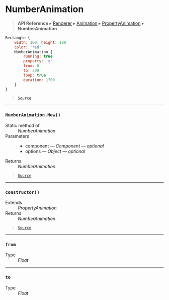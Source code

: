 # NumberAnimation

> **API Reference** ▸ [Renderer](/api/renderer.md) ▸ [Animation](/api/renderer-animation.md) ▸ [PropertyAnimation](/api/renderer-propertyanimation.md) ▸ **NumberAnimation**

<!-- toc -->
```javascript
Rectangle {
    width: 100; height: 100
    color: 'red'
    NumberAnimation {
        running: true
        property: 'x'
        from: 0
        to: 300
        loop: true
        duration: 1700
    }
}
```


> [`Source`](https:/github.com/Neft-io/neft/blob/f9c128ccb37aa79380c961e878cd76ec9e79c99e/src/renderer/types/extensions/animation/types/property/types/number.litcoffee)


* * * 

### `NumberAnimation.New()`

<dl><dt>Static method of</dt><dd><i>NumberAnimation</i></dd><dt>Parameters</dt><dd><ul><li>component — <i>Component</i> — <i>optional</i></li><li>options — <i>Object</i> — <i>optional</i></li></ul></dd><dt>Returns</dt><dd><i>NumberAnimation</i></dd></dl>


> [`Source`](https:/github.com/Neft-io/neft/blob/f9c128ccb37aa79380c961e878cd76ec9e79c99e/src/renderer/types/extensions/animation/types/property/types/number.litcoffee#numberanimation-numberanimationnewcomponent-component-object-options)


* * * 

### `constructor()`

<dl><dt>Extends</dt><dd><i>PropertyAnimation</i></dd><dt>Returns</dt><dd><i>NumberAnimation</i></dd></dl>


> [`Source`](https:/github.com/Neft-io/neft/blob/f9c128ccb37aa79380c961e878cd76ec9e79c99e/src/renderer/types/extensions/animation/types/property/types/number.litcoffee#numberanimation-numberanimationconstructor--propertyanimation)


* * * 

### `from`

<dl><dt>Type</dt><dd><i>Float</i></dd></dl>


* * * 

### `to`

<dl><dt>Type</dt><dd><i>Float</i></dd></dl>

